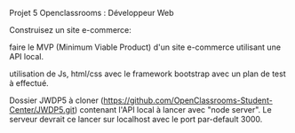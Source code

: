 Projet 5 Openclassrooms : Développeur Web

Construisez un site e-commerce:

faire le MVP (Minimum Viable Product) d'un site e-commerce utilisant une API local.

utilisation de Js, html/css avec le framework bootstrap avec un plan de test à effectué.


Dossier JWDP5 à cloner (https://github.com/OpenClassrooms-Student-Center/JWDP5.git) contenant l'API local à lancer avec "node server". Le serveur devrait ce lancer sur localhost avec le port par-default 3000.